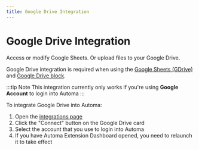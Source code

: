 ```yaml
---
title: Google Drive Integration
---
```


# Google Drive Integration

Access or modify Google Sheets. Or upload files to your Google Drive.

Google Drive integration is required when using the [Google Sheets (GDrive)](../blocks/google-sheets-drive.md) and [Google Drive block](../blocks/google-drive.md).

:::tip Note
This integration currently only works if you're using **Google Account** to login into Automa
:::

To integrate Google Drive into Automa:
1. Open the [integrations page](https://automa.site/me/integrations)
2. Click the "Connect" button on the Google Drive card
3. Select the account that you use to login into Automa
4. If you have Automa Extension Dashboard opened, you need to relaunch it to take effect